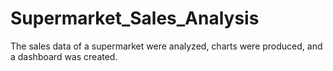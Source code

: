 # Supermarket_Sales_Analysis
The sales data of a supermarket were analyzed, charts were produced, and a dashboard was created. 
